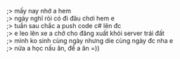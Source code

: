 ;> mấy nay nhớ a hem<br>
;> ngày nghĩ ròi có đi đâu chơi hem e<br>
;> tuần sau chắc a push code c# lên đc<br>
;> e leo lên xe a chở cho đăng xuất khỏi server trái đất<br>
;> mình ko sinh cùng ngày nhưng die cùng ngày đc nha e<br>
;> nửa a học nấu ăn, để a ăn =))
